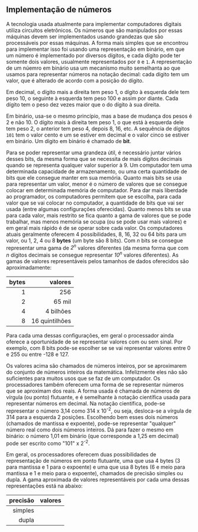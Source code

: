 ## Implementação de números

A tecnologia usada atualmente para implementar computadores digitais utiliza circuitos eletrônicos.
Os números que são manipulados por essas máquinas devem ser implementados usando grandezas que são processáveis por essas máquinas.
A forma mais simples que se encontrou para implementar isso foi usando uma representação em binário, em que um número é implementado por diversos dígitos, e cada dígito pode ter somente dois valores, usualmente representados por `0` e `1`.
A representação de um núemro em binário usa um mecanismo muito semelhanta ao que usamos para representar números na notação decimal: cada dígito tem um valor, que é alterado de acordo com a posição do dígito.

Em decimal, o dígito mais a direita tem peso 1, o dígito à esquerda dele tem peso 10, o seguinte à esquerda tem peso 100 e assim por diante.
Cada dígito tem o peso dez vezes maior que o do dígito à sua direita.

Em binário, usa-se o mesmo princípio, mas a base de mudança dos pesos é 2 e não 10. O dígito mais à direita tem peso 1, o que está à esquerda dele tem peso 2, o anterior tem peso 4, depois 8, 16, etc.
A sequência de dígitos `101` tem o valor cento e um se estiver em decimal e o valor cinco se estiver em binário.
Um dígito em binário é chamado de **bit**.

Para se poder representar uma grandeza útil, é necessário juntar vários desses bits, da mesma forma que se necessita de mais dígitos decimais quando se representa qualquer valor superior à 9.
Um computador tem uma determinada capacidade de armazenamento, ou uma certa quantidade de bits que ele consegue manter em sua memória.
Quanto mais bits se usa para representar um valor, menor é o número de valores que se consegue colocar em determinada memória de computador.
Para dar mais liberdade ao programador, os computadores permitem que se escolha, para cada valor que se vai colocar no computador, a quantidade de bits que vai ser usada (entre algumas configurações oferecidas).
Quanto menos bits se usa para cada valor, mais restrito se fica quanto a gama de valores que se pode trabalhar, mas menos memória se ocupa (ou se pode usar mais valores) e em geral mais rápido é de se operar sobre cada valor.
Os computadores atuais geralmente oferecem 4 possibilidades, 8, 16, 32 ou 64 bits para um valor, ou 1, 2, 4 ou 8 **bytes** (um byte são 8 bits).
Com *n* bits se consegue representar uma gama de *2<sup>n</sup>* valores diferentes (da mesma forma que com *n* dígitos decimais se consegue representar *10<sup>n</sup>* valores diferentes).
As gamas de valores representáveis pelos tamanhos de dados oferecidos são aproximadamente:

| bytes | valores |
| ---: | ---: |
|    1 |  256 |
|    2 | 65 mil |
|    4 | 4 bilhões |
|    8 | 16 quintilhões |

Para cada uma dessas configurações, em geral o processador ainda oferece a oportunidade de se representar valores com ou sem sinal.
Por exemplo, com 8 bits pode-se escolher se se vai representar valores entre 0 e 255 ou entre -128 e 127.

Os valores acima são chamados de números inteiros, por se aproximarem do conjunto de números inteiros da matemática.
Infelizmente eles não são suficientes para muitos usos que se faz de um computador.
Os processadores também oferecem uma forma de se representar números que se aproximam dos reais.
A forma usada é chamada de números de vírgula (ou ponto) flutuante, e é semelhante à notação científica usada para representar números em decimal.
Na notação científica, pode-se representar o número 3,14 como 314 x 10<sup>-2</sup>, ou seja, desloca-se a vírgula de 314 para a esquerda 2 posições.
Escolhendo bem esses dois números (chamados de mantissa e expoente), pode-se representar "qualquer" número real como dois números inteiros.
Dá para fazer o mesmo em binário: o número 1,01 em binário (que corresponde a 1,25 em decimal) pode ser escrito como "101" x 2<sup>-2</sup>.

Em geral, os processadores oferecem duas possibilidades de representação de números em ponto flutuante, uma que usa 4 bytes (3 para mantissa e 1 para o expoente) e uma que usa 8 bytes (6 e meio para mantissa e 1 e meio para o expoente), chamados de precisão simples ou dupla.
A gama aproximada de valores representáveis por cada uma dessas representações está na abaixo:

| precisão | valores |
| ---: | :--- |
| simples |
| dupla   |
